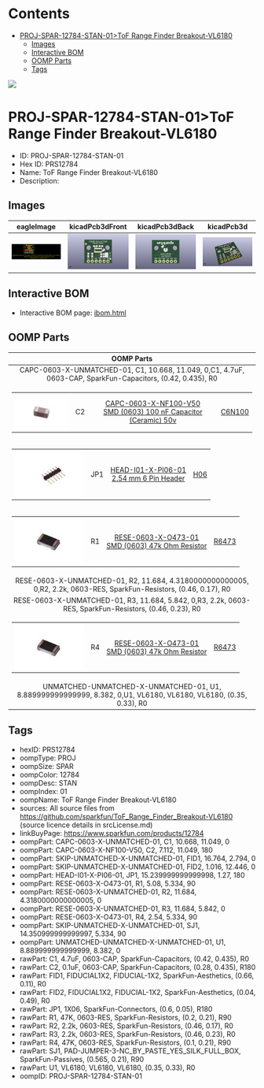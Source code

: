 



Contents
========

* [PROJ-SPAR-12784-STAN-01>ToF Range Finder Breakout-VL6180](#proj-spar-12784-stan-01tof-range-finder-breakout-vl6180)
	* [Images](#images)
	* [Interactive BOM](#interactive-bom)
	* [OOMP Parts](#oomp-parts)
	* [Tags](#tags)
  
![][im]
# PROJ-SPAR-12784-STAN-01>ToF Range Finder Breakout-VL6180

- ID: PROJ-SPAR-12784-STAN-01
- Hex ID: PRS12784
- Name: ToF Range Finder Breakout-VL6180
- Description: 

## Images
  
  

|eagleImage|kicadPcb3dFront|kicadPcb3dBack|kicadPcb3d|
| :---: | :---: | :---: | :---: |
|[![eagleImage](eagleImage_140.png)](eagleImage_600.png)|[![kicadPcb3dFront](kicadPcb3dFront_140.png)](kicadPcb3dFront_600.png)|[![kicadPcb3dBack](kicadPcb3dBack_140.png)](kicadPcb3dBack_600.png)|[![kicadPcb3d](kicadPcb3d_140.png)](kicadPcb3d_600.png)|

## Interactive BOM

- Interactive BOM page: [ibom.html](kicad/bom/ibom.html)

## OOMP Parts
  

|OOMP Parts|
| :---: |
|CAPC-0603-X-UNMATCHED-01, C1, 10.668, 11.049, 0,C1, 4.7uF, 0603-CAP, SparkFun-Capacitors, (0.42, 0.435), R0|
|<table><tr><td>![CAPC-0603-X-NF100-V50](https://raw.githubusercontent.com/oomlout/oomlout_OOMP_parts/main/CAPC-0603-X-NF100-V50/image_140.jpg)</td><td> C2</td><td>[CAPC-0603-X-NF100-V50<br>SMD (0603) 100 nF Capacitor (Ceramic) 50v](https://github.com/oomlout/oomlout_OOMP_parts/tree/main/CAPC-0603-X-NF100-V50/)</td><td>[C6N100](https://github.com/oomlout/oomlout_OOMP_parts/tree/main/CAPC-0603-X-NF100-V50/)</td></tr></table>|
|<table><tr><td>![HEAD-I01-X-PI06-01](https://raw.githubusercontent.com/oomlout/oomlout_OOMP_parts/main/HEAD-I01-X-PI06-01/image_140.jpg)</td><td> JP1</td><td>[HEAD-I01-X-PI06-01<br>2.54 mm 6 Pin Header](https://github.com/oomlout/oomlout_OOMP_parts/tree/main/HEAD-I01-X-PI06-01/)</td><td>[H06](https://github.com/oomlout/oomlout_OOMP_parts/tree/main/HEAD-I01-X-PI06-01/)</td></tr></table>|
|<table><tr><td>![RESE-0603-X-O473-01](https://raw.githubusercontent.com/oomlout/oomlout_OOMP_parts/main/RESE-0603-X-O473-01/image_140.jpg)</td><td> R1</td><td>[RESE-0603-X-O473-01<br>SMD (0603) 47k Ohm Resistor](https://github.com/oomlout/oomlout_OOMP_parts/tree/main/RESE-0603-X-O473-01/)</td><td>[R6473](https://github.com/oomlout/oomlout_OOMP_parts/tree/main/RESE-0603-X-O473-01/)</td></tr></table>|
|RESE-0603-X-UNMATCHED-01, R2, 11.684, 4.3180000000000005, 0,R2, 2.2k, 0603-RES, SparkFun-Resistors, (0.46, 0.17), R0|
|RESE-0603-X-UNMATCHED-01, R3, 11.684, 5.842, 0,R3, 2.2k, 0603-RES, SparkFun-Resistors, (0.46, 0.23), R0|
|<table><tr><td>![RESE-0603-X-O473-01](https://raw.githubusercontent.com/oomlout/oomlout_OOMP_parts/main/RESE-0603-X-O473-01/image_140.jpg)</td><td> R4</td><td>[RESE-0603-X-O473-01<br>SMD (0603) 47k Ohm Resistor](https://github.com/oomlout/oomlout_OOMP_parts/tree/main/RESE-0603-X-O473-01/)</td><td>[R6473](https://github.com/oomlout/oomlout_OOMP_parts/tree/main/RESE-0603-X-O473-01/)</td></tr></table>|
|UNMATCHED-UNMATCHED-X-UNMATCHED-01, U1, 8.889999999999999, 8.382, 0,U1, VL6180, VL6180, VL6180, (0.35, 0.33), R0|

## Tags

- hexID: PRS12784
- oompType: PROJ
- oompSize: SPAR
- oompColor: 12784
- oompDesc: STAN
- oompIndex: 01
- oompName: ToF Range Finder Breakout-VL6180
- sources: All source files from https://github.com/sparkfun/ToF_Range_Finder_Breakout-VL6180 (source licence details in srcLicense.md)
- linkBuyPage: https://www.sparkfun.com/products/12784
- oompPart: CAPC-0603-X-UNMATCHED-01, C1, 10.668, 11.049, 0
- oompPart: CAPC-0603-X-NF100-V50, C2, 7.112, 11.049, 180
- oompPart: SKIP-UNMATCHED-X-UNMATCHED-01, FID1, 16.764, 2.794, 0
- oompPart: SKIP-UNMATCHED-X-UNMATCHED-01, FID2, 1.016, 12.446, 0
- oompPart: HEAD-I01-X-PI06-01, JP1, 15.239999999999998, 1.27, 180
- oompPart: RESE-0603-X-O473-01, R1, 5.08, 5.334, 90
- oompPart: RESE-0603-X-UNMATCHED-01, R2, 11.684, 4.3180000000000005, 0
- oompPart: RESE-0603-X-UNMATCHED-01, R3, 11.684, 5.842, 0
- oompPart: RESE-0603-X-O473-01, R4, 2.54, 5.334, 90
- oompPart: SKIP-UNMATCHED-X-UNMATCHED-01, SJ1, 14.350999999999997, 5.334, 90
- oompPart: UNMATCHED-UNMATCHED-X-UNMATCHED-01, U1, 8.889999999999999, 8.382, 0
- rawPart: C1, 4.7uF, 0603-CAP, SparkFun-Capacitors, (0.42, 0.435), R0
- rawPart: C2, 0.1uF, 0603-CAP, SparkFun-Capacitors, (0.28, 0.435), R180
- rawPart: FID1, FIDUCIAL1X2, FIDUCIAL-1X2, SparkFun-Aesthetics, (0.66, 0.11), R0
- rawPart: FID2, FIDUCIAL1X2, FIDUCIAL-1X2, SparkFun-Aesthetics, (0.04, 0.49), R0
- rawPart: JP1, 1X06, SparkFun-Connectors, (0.6, 0.05), R180
- rawPart: R1, 47K, 0603-RES, SparkFun-Resistors, (0.2, 0.21), R90
- rawPart: R2, 2.2k, 0603-RES, SparkFun-Resistors, (0.46, 0.17), R0
- rawPart: R3, 2.2k, 0603-RES, SparkFun-Resistors, (0.46, 0.23), R0
- rawPart: R4, 47K, 0603-RES, SparkFun-Resistors, (0.1, 0.21), R90
- rawPart: SJ1, PAD-JUMPER-3-NC_BY_PASTE_YES_SILK_FULL_BOX, SparkFun-Passives, (0.565, 0.21), R90
- rawPart: U1, VL6180, VL6180, VL6180, (0.35, 0.33), R0
- oompID: PROJ-SPAR-12784-STAN-01



[im]: kicadPcb3d_450.png
